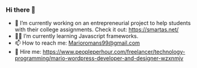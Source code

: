 ### Hi there 👋

- 👷 I’m currently working on an entrepreneurial project to help students with their college assignments. Check it out: https://smartas.net/
- 🧑‍💻 I’m currently learning Javascript frameworks.
- 📫 How to reach me: Marioromans99@gmail.com
- 📄 Hire me: https://www.peopleperhour.com/freelancer/technology-programming/mario-wordpress-developer-and-designer-wzxnmjv
